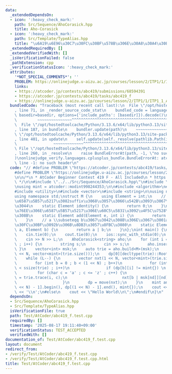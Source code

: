 ```yaml
---
data:
  _extendedDependsOn:
  - icon: ':heavy_check_mark:'
    path: Src/Sequence/AhoCorasick.hpp
    title: Aho-Corasick
  - icon: ':heavy_check_mark:'
    path: Src/Template/TypeAlias.hpp
    title: "\u6A19\u6E96\u30C7\u30FC\u30BF\u578B\u306E\u30A8\u30A4\u30EA\u30A2\u30B9"
  _extendedRequiredBy: []
  _extendedVerifiedWith: []
  _isVerificationFailed: false
  _pathExtension: cpp
  _verificationStatusIcon: ':heavy_check_mark:'
  attributes:
    '*NOT_SPECIAL_COMMENTS*': ''
    PROBLEM: https://onlinejudge.u-aizu.ac.jp/courses/lesson/2/ITP1/1/ITP1_1_A
    links:
    - https://atcoder.jp/contests/abc419/submissions/68594391
    - https://atcoder.jp/contests/abc419/tasks/abc419_f
    - https://onlinejudge.u-aizu.ac.jp/courses/lesson/2/ITP1/1/ITP1_1_A
  bundledCode: "Traceback (most recent call last):\n  File \"/opt/hostedtoolcache/Python/3.13.6/x64/lib/python3.13/site-packages/onlinejudge_verify/documentation/build.py\"\
    , line 71, in _render_source_code_stat\n    bundled_code = language.bundle(stat.path,\
    \ basedir=basedir, options={'include_paths': [basedir]}).decode()\n          \
    \         ~~~~~~~~~~~~~~~^^^^^^^^^^^^^^^^^^^^^^^^^^^^^^^^^^^^^^^^^^^^^^^^^^^^^^^^^^^^^^^^^^\n\
    \  File \"/opt/hostedtoolcache/Python/3.13.6/x64/lib/python3.13/site-packages/onlinejudge_verify/languages/cplusplus.py\"\
    , line 187, in bundle\n    bundler.update(path)\n    ~~~~~~~~~~~~~~^^^^^^\n  File\
    \ \"/opt/hostedtoolcache/Python/3.13.6/x64/lib/python3.13/site-packages/onlinejudge_verify/languages/cplusplus_bundle.py\"\
    , line 401, in update\n    self.update(self._resolve(pathlib.Path(included), included_from=path))\n\
    \                ~~~~~~~~~~~~~^^^^^^^^^^^^^^^^^^^^^^^^^^^^^^^^^^^^^^^^^^^^\n \
    \ File \"/opt/hostedtoolcache/Python/3.13.6/x64/lib/python3.13/site-packages/onlinejudge_verify/languages/cplusplus_bundle.py\"\
    , line 260, in _resolve\n    raise BundleErrorAt(path, -1, \"no such header\"\
    )\nonlinejudge_verify.languages.cplusplus_bundle.BundleErrorAt: atcoder/modint:\
    \ line -1: no such header\n"
  code: "// #define PROBLEM \"https://atcoder.jp/contests/abc419/tasks/abc419_f\"\n\
    #define PROBLEM \"https://onlinejudge.u-aizu.ac.jp/courses/lesson/2/ITP1/1/ITP1_1_A\"\
    \n\n/*\n * AtCoder Beginner Contest 419 F - All Included\n * https://atcoder.jp/contests/abc419/submissions/68594391\n\
    \ */\n\n#include \"../../Src/Sequence/AhoCorasick.hpp\"\n#include \"atcoder/modint\"\
    \nusing mint = atcoder::modint998244353;\n\n#include <algorithm>\n#include <iostream>\n\
    #include <utility>\n#include <vector>\n#include <string>\n\nusing namespace zawa;\n\
    using namespace std;\nstruct M {\n    using Element = int;\n    // \u3069\u306E\
    \u6587\u5B57\u5217\u3082suffix\u3068\u3057\u3066\u542B\u3093\u3067\u3044\u306A\
    \u3044\n    static Element identity() {\n        return 0;\n    }\n    // i\u756A\
    \u76EE\u306E\u6587\u5B57\u5217\u306E\u60C5\u5831\u3092\u4F5C\u7528\u3055\u305B\
    \u308B\n    static Element add(Element e, int i) {\n        return e |= 1 << i;\n\
    \    }\n    // a \\subseteqq b\u3067\u3042\u308B\u306E\u3067\u3001a\u306E\u30C7\
    \u30FC\u30BF\u3092b\u306B\u8DB3\u3057\u8FBC\u3080\n    static Element merge(Element\
    \ a, Element b) {\n        return a | b;\n    }\n};\nint main() {\n#ifdef ATCODER\n\
    \    cin.tie(0);\n    cout.tie(0);\n    ios::sync_with_stdio(0);\n    int N, L;\n\
    \    cin >> N >> L;\n    AhoCorasick<string> aho;\n    for (int i = 0 ; i < N\
    \ ; i++) {\n        string s;\n        cin >> s;\n        aho.insert(s);\n   \
    \ }\n    vector<int> msk;\n    auto trie = aho.build<M>(msk);\n    vector dp(1\
    \ << N, vector<mint>(trie.size()));\n    dp[0][decltype(trie)::Root()] = 1;\n\
    \    while (L--) {\n        vector nxt(1 << N, vector<mint>(trie.size())); \n\
    \        for (int b = 0 ; b < (1 << N) ; b++)\n            for (int i = 0 ; i\
    \ < ssize(trie) ; i++)\n                if (dp[b][i] != mint{}) \n           \
    \         for (char c = 'a' ; c <= 'z' ; c++) {\n                        int nd\
    \ = trie.trace(i, c);\n                        nxt[b | msk[nd]][nd] += dp[b][i];\n\
    \                    }\n        dp = move(nxt);\n    }\n    mint ans = accumulate(dp[(1\
    \ << N) - 1].begin(), dp[(1 << N) - 1].end(), mint{});\n    cout << ans.val()\
    \ << '\\n';\n#else\n    cout << \"Hello World\\n\";\n#endif\n}\n"
  dependsOn:
  - Src/Sequence/AhoCorasick.hpp
  - Src/Template/TypeAlias.hpp
  isVerificationFile: true
  path: Test/AtCoder/abc419_f.test.cpp
  requiredBy: []
  timestamp: '2025-08-17 19:11:40+09:00'
  verificationStatus: TEST_ACCEPTED
  verifiedWith: []
documentation_of: Test/AtCoder/abc419_f.test.cpp
layout: document
redirect_from:
- /verify/Test/AtCoder/abc419_f.test.cpp
- /verify/Test/AtCoder/abc419_f.test.cpp.html
title: Test/AtCoder/abc419_f.test.cpp
---
```

